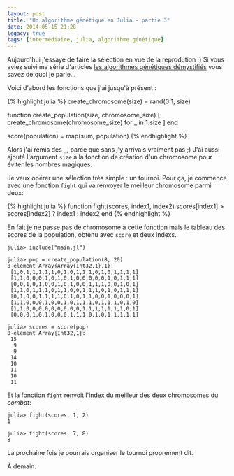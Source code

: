 ```yaml
---
layout: post
title: "Un algorithme génétique en Julia - partie 3"
date: 2014-05-15 21:28
legacy: true
tags: [intermédiaire, julia, algorithme génétique]
---
```




Aujourd'hui j'essaye de faire la sélection en vue de la reprodution ;)
Si vous aviez suivi ma série d'articles
[les algorithmes génétiques démystifiés](http://lkdjiin.github.io/blog/categories/algorithme-genetique/) vous savez de quoi je parle…

<!-- more -->

Voici d'abord les fonctions que j'ai jusqu'à présent :

{% highlight julia %}
create_chromosome(size) = rand(0:1, size)

function create_population(size, chromosome_size)
  [ create_chromosome(chromosome_size) for _ in 1:size ]
end

score(population) = map(sum, population)
{% endhighlight %}

Alors j'ai remis des `_`, parce que sans j'y arrivais vraiment pas ;)
J'ai aussi ajouté l'argument `size` à la fonction de création d'un
chromosome pour éviter les nombres magiques.

Je veux opérer une sélection très simple : un tournoi. Pour ça, je
commence avec une fonction `fight` qui va renvoyer le meilleur chromosome
parmi deux:

{% highlight julia %}
function fight(scores, index1, index2)
  scores[index1] > scores[index2] ? index1 : index2
end
{% endhighlight %}

En fait je ne passe pas de chromosome à cette fonction mais le tableau des
scores de la population, obtenu avec `score` et deux indexs.

    julia> include("main.jl")

    julia> pop = create_population(8, 20)
    8-element Array{Array{Int32,1},1}:
     [1,0,1,1,1,1,1,0,1,0,1,1,1,0,1,0,1,1,1,1]
     [1,1,0,0,0,1,0,1,0,1,0,0,0,0,0,1,0,1,1,1]
     [0,0,1,0,1,0,0,1,0,1,0,0,1,1,1,0,0,1,0,1]
     [1,1,0,1,1,1,0,1,1,0,0,1,1,1,0,1,0,1,1,1]
     [0,1,0,0,1,1,1,1,0,1,0,1,1,0,0,1,0,0,0,1]
     [1,1,0,0,0,1,0,0,1,0,1,1,1,0,1,1,1,0,1,0]
     [1,1,0,0,0,0,0,0,0,0,0,1,1,1,1,1,1,1,0,1]
     [0,0,0,1,0,1,0,0,0,1,1,1,0,1,0,1,1,1,1,1]

    julia> scores = score(pop)
    8-element Array{Int32,1}:
     15
      9
      9
     14
     10
     11
     10
     11

Et la fonction `fight` renvoit l'index du meilleur des deux chromosomes
du *combat*:

    julia> fight(scores, 1, 2)
    1

    julia> fight(scores, 7, 8)
    8

La prochaine fois je pourrais organiser le tournoi proprement dit.



À demain.



